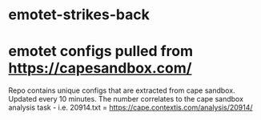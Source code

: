# emotet-strikes-back
emotet configs pulled from https://capesandbox.com/
=======
Repo contains unique configs that are extracted from cape sandbox. Updated every 10 minutes.
The number correlates to the cape sandbox analysis task - i.e. 20914.txt = https://cape.contextis.com/analysis/20914/
